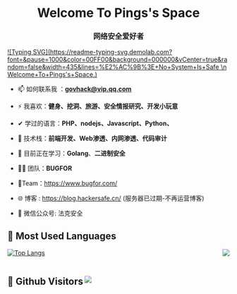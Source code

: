 <h1 align="center"> Welcome To Pings's Space </h1>
<h3 align="center">网络安全爱好者</h3>

[![Typing SVG](https://readme-typing-svg.demolab.com?font=&pause=1000&color=00FF00&background=000000&vCenter=true&random=false&width=435&lines=%E2%AC%9B%3E+No+System+Is+Safe \n Welcome+To+Pings's+Space.)](https://git.io/typing-svg)



- 📫 如何联系我 ：**govhack@vip.qq.com** 
- ⚡ 我喜欢：**健身、挖洞、旅游、安全情报研究、开发小玩意**
- ✔  学过的语言：**PHP、nodejs、Javascript、Python、** 
- 🚪  技术栈：**前端开发、Web渗透、内网渗透、代码审计**
- 📕  目前正在学习：**Golang**、**二进制安全**
-  🐱‍👤 团队：**BUGFOR** 

- 🔗Team：https://www.bugfor.com/ 
- :globe_with_meridians: 博客 : https://blog.hackersafe.cn/ (服务器已过期-不再运营博客)


- :tada: 微信公众号: 法克安全  







## &#x1f4dd; Most Used Languages

[![Top Langs](https://github-readme-stats.vercel.app/api/top-langs/?username=BugFor-Pings&hide=html)](https://blog.hackersafe.cn/)
<img align="right" src="https://github-readme-stats.vercel.app/api?username=BugFor-Pings&show_icons=flash" />

<h2 align="left" style="display: inline-block;"> &#x1f92b; Github Visitors   

  
<img align="right" src="https://profile-counter.glitch.me/BugFor-Pings/count.svg" /> 
</h2> 


